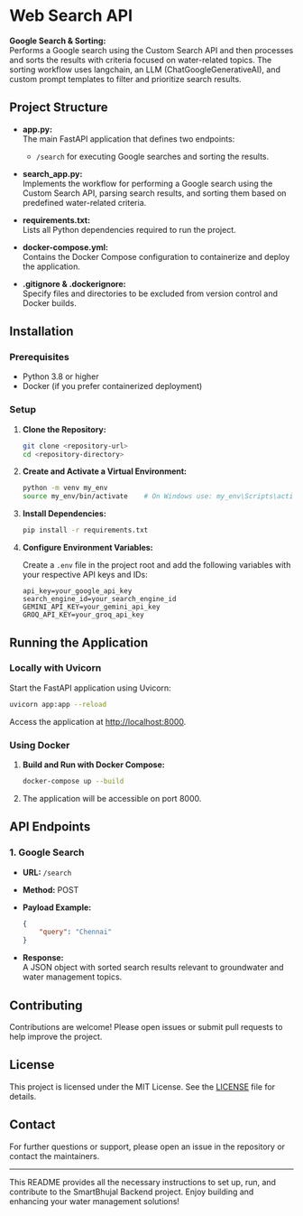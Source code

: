 # Web Search API 
 **Google Search & Sorting:**  
  Performs a Google search using the Custom Search API and then processes and sorts the results with criteria focused on water-related topics. The sorting workflow uses langchain, an LLM (ChatGoogleGenerativeAI), and custom prompt templates to filter and prioritize search results.

## Project Structure

- **app.py:**  
  The main FastAPI application that defines two endpoints:
  - `/search` for executing Google searches and sorting the results.

- **search_app.py:**  
  Implements the workflow for performing a Google search using the Custom Search API, parsing search results, and sorting them based on predefined water-related criteria.

- **requirements.txt:**  
  Lists all Python dependencies required to run the project.

- **docker-compose.yml:**  
  Contains the Docker Compose configuration to containerize and deploy the application.

- **.gitignore & .dockerignore:**  
  Specify files and directories to be excluded from version control and Docker builds.

## Installation

### Prerequisites

- Python 3.8 or higher
- Docker (if you prefer containerized deployment)

### Setup

1. **Clone the Repository:**

   ```bash
   git clone <repository-url>
   cd <repository-directory>
   ```

2. **Create and Activate a Virtual Environment:**

   ```bash
   python -m venv my_env
   source my_env/bin/activate    # On Windows use: my_env\Scripts\activate
   ```

3. **Install Dependencies:**

   ```bash
   pip install -r requirements.txt
   ```

4. **Configure Environment Variables:**

   Create a `.env` file in the project root and add the following variables with your respective API keys and IDs:

   ```env
   api_key=your_google_api_key
   search_engine_id=your_search_engine_id
   GEMINI_API_KEY=your_gemini_api_key
   GROQ_API_KEY=your_groq_api_key
   ```

## Running the Application

### Locally with Uvicorn

Start the FastAPI application using Uvicorn:

```bash
uvicorn app:app --reload
```

Access the application at [http://localhost:8000](http://localhost:8000).

### Using Docker

1. **Build and Run with Docker Compose:**

   ```bash
   docker-compose up --build
   ```

2. The application will be accessible on port 8000.

## API Endpoints

### 1. Google Search

- **URL:** `/search`
- **Method:** POST
- **Payload Example:**

  ```json
  {
      "query": "Chennai"
  }
  ```

- **Response:**  
  A JSON object with sorted search results relevant to groundwater and water management topics.

## Contributing

Contributions are welcome! Please open issues or submit pull requests to help improve the project.

## License

This project is licensed under the MIT License. See the [LICENSE](LICENSE) file for details.

## Contact

For further questions or support, please open an issue in the repository or contact the maintainers.

---

This README provides all the necessary instructions to set up, run, and contribute to the SmartBhujal Backend project. Enjoy building and enhancing your water management solutions!